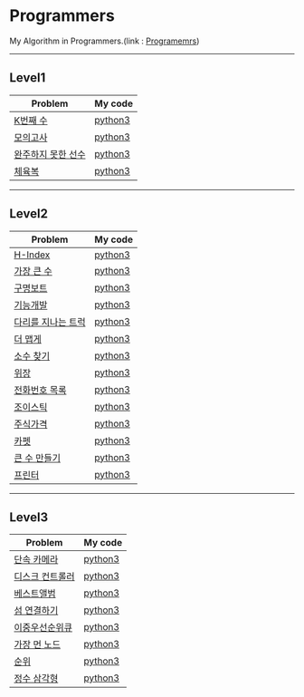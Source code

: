 # Programmers
My Algorithm in Programmers.(link : [Programemrs](https://programmers.co.kr/))

----------------
## Level1
| Problem | My code | 
| ------- | :------ |
| [K번째 수](https://programmers.co.kr/learn/courses/30/lessons/42748)  | [python3](https://github.com/Hwa-Jong/Programmers/blob/main/Level1/kth_number.py) |
| [모의고사](https://programmers.co.kr/learn/courses/30/lessons/42840)  | [python3](https://github.com/Hwa-Jong/Programmers/blob/main/Level1/mock_test.py) |
| [완주하지 못한 선수](https://programmers.co.kr/learn/courses/30/lessons/42576)  | [python3](https://github.com/Hwa-Jong/Programmers/blob/main/Level1/unfinished_athlete.py) |
| [체육복](https://programmers.co.kr/learn/courses/30/lessons/42862)  | [python3](https://github.com/Hwa-Jong/Programmers/blob/main/Level1/gym_clothes.py) |


----------------
## Level2
| Problem | My code | 
| ------- | :------ |
| [H-Index](https://programmers.co.kr/learn/courses/30/lessons/42747)  | [python3](https://github.com/Hwa-Jong/Programmers/blob/main/Level2/H_index.py) |
| [가장 큰 수](https://programmers.co.kr/learn/courses/30/lessons/42746)  | [python3](https://github.com/Hwa-Jong/Programmers/blob/main/Level2/largest_number.py) |
| [구명보트](https://programmers.co.kr/learn/courses/30/lessons/42885)  | [python3](https://github.com/Hwa-Jong/Programmers/blob/main/Level2/lifeboat.py) |
| [기능개발](https://programmers.co.kr/learn/courses/30/lessons/42586)  | [python3](https://github.com/Hwa-Jong/Programmers/blob/main/Level2/functional_development.py) |
| [다리를 지나는 트럭](https://programmers.co.kr/learn/courses/30/lessons/42583)  | [python3](https://github.com/Hwa-Jong/Programmers/blob/main/Level2/truck_cross_bridge.py) |
| [더 맵게](https://programmers.co.kr/learn/courses/30/lessons/42626)  | [python3](https://github.com/Hwa-Jong/Programmers/blob/main/Level2/spicier.py) |
| [소수 찾기](https://programmers.co.kr/learn/courses/30/lessons/42839)  | [python3](https://github.com/Hwa-Jong/Programmers/blob/main/Level2/find_primenumber.py) |
| [위장](https://programmers.co.kr/learn/courses/30/lessons/42578)  | [python3](https://github.com/Hwa-Jong/Programmers/blob/main/Level2/camouflage.py) |
| [전화번호 목록](https://programmers.co.kr/learn/courses/30/lessons/42577)  | [python3](https://github.com/Hwa-Jong/Programmers/blob/main/Level2/phone_list.py) |
| [조이스틱](https://programmers.co.kr/learn/courses/30/lessons/42860)  | [python3](https://github.com/Hwa-Jong/Programmers/blob/main/Level2/joy_stick.py) |
| [주식가격](https://programmers.co.kr/learn/courses/30/lessons/42584)  | [python3](https://github.com/Hwa-Jong/Programmers/blob/main/Level2/stock_prices.py) |
| [카펫](https://programmers.co.kr/learn/courses/30/lessons/42842)  | [python3](https://github.com/Hwa-Jong/Programmers/blob/main/Level2/carpet.py) |
| [큰 수 만들기](https://programmers.co.kr/learn/courses/30/lessons/42883)  | [python3](https://github.com/Hwa-Jong/Programmers/blob/main/Level2/Create_Large_Number.py) |
| [프린터](https://programmers.co.kr/learn/courses/30/lessons/42587)  | [python3](https://github.com/Hwa-Jong/Programmers/blob/main/Level2/printer.py) |

----------------
## Level3
| Problem | My code | 
| ------- | :------ |
| [단속 카메라](https://programmers.co.kr/learn/courses/30/lessons/42884)  | [python3](https://github.com/Hwa-Jong/Programmers/blob/main/Level3/enforcement_camera.py) |
| [디스크 컨트롤러](https://programmers.co.kr/learn/courses/30/lessons/42627)  | [python3](https://github.com/Hwa-Jong/Programmers/blob/main/Level3/disk_controller.py) |
| [베스트앨범](https://programmers.co.kr/learn/courses/30/lessons/42579)  | [python3](https://github.com/Hwa-Jong/Programmers/blob/main/Level3/best_album.py) |
| [섬 연결하기](https://programmers.co.kr/learn/courses/30/lessons/42861)  | [python3](https://github.com/Hwa-Jong/Programmers/blob/main/Level3/Connect_Island.py) |
| [이중우선순위큐](https://programmers.co.kr/learn/courses/30/lessons/42628)  | [python3](https://github.com/Hwa-Jong/Programmers/blob/main/Level3/double_priorityqueue.py) |
| [가장 먼 노드](https://programmers.co.kr/learn/courses/30/lessons/49189)  | [python3](https://github.com/Hwa-Jong/Programmers/blob/main/Level3/farthest_node.py) |
| [순위](https://programmers.co.kr/learn/courses/30/lessons/49191)  | [python3](https://github.com/Hwa-Jong/Programmers/blob/main/Level3/ranking.py) |
| [정수 삼각형](https://programmers.co.kr/learn/courses/30/lessons/43105)  | [python3](https://github.com/Hwa-Jong/Programmers/blob/main/Level3/integer_triangle.py) |
